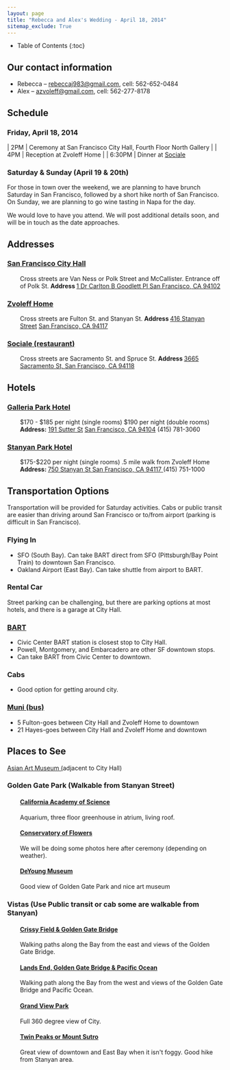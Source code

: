 ```yaml
---
layout: page
title: "Rebecca and Alex's Wedding - April 18, 2014"
sitemap_exclude: True
---
```


* Table of Contents
{:toc}

## Our contact information
<ul>
	<li>Rebecca – <a href="mailto:rebeccaj983@gmail.com">rebeccaj983@gmail.com</a>, cell: 562-652-0484</li>
	<li>Alex – <a href="mailto:azvoleff@gmail.com">azvoleff@gmail.com</a>, cell: 562-277-8178</li>
</ul>

## Schedule

### Friday, April 18, 2014

| 2PM    | Ceremony at San Francisco City Hall, Fourth Floor North Gallery |
| 4PM    | Reception at Zvoleff Home |
| 6:30PM | Dinner at <a href="http://sfsociale.com/">Sociale</a>

### Saturday &amp; Sunday (April 19 &amp; 20th)
For those in town over the weekend, we are planning to have brunch Saturday in 
San Francisco, followed by a short hike north of San Francisco. On Sunday, we 
are planning to go wine tasting in Napa for the day.

We would love to have you attend. We will post additional details soon, and 
will be in touch as the date approaches.

## Addresses

### <a href="http://sfgsa.org/index.aspx?page=1085">San Francisco City Hall</a>
<p style="padding-left: 30px;">Cross streets are Van Ness or Polk Street and McCallister. Entrance off of Polk St.
<strong>Address </strong><a href="https://www.google.com/maps/preview/place/San+Francisco+City+Hall/@37.7793427,-122.4189105,17z">1 Dr Carlton B Goodlett Pl San Francisco, CA 94102 </a></p>

### <a href="https://maps.google.com/maps?q=416+stanyan+st+san+francisco">Zvoleff Home</a>
<p style="padding-left: 30px;">Cross streets are Fulton St. and Stanyan St.
<strong>Address </strong><a href="https://www.google.com/maps/preview/place/416+Stanyan+St/@37.7745543,-122.454306,17z">416 Stanyan Street</a> <a href="https://www.google.com/maps/preview/place/416+Stanyan+St/@37.7745543,-122.454306,17z">San Francisco, CA 94117</a></p>

### <a href="http://www.sfsociale.com">Sociale (restaurant)</a>
<p style="padding-left: 30px;">Cross streets are Sacramento St. and Spruce St.
<strong>Address </strong><a href="https://www.google.com/maps/place/Sociale/@37.7875304,-122.4530431,18z">3665 Sacramento St, San Francisco, CA 94118</a></p>

## Hotels

### <a href="http://www.jdvhotels.com/hotels/california/san-francisco-hotels/galleria-park-hotel">Galleria Park Hotel</a>
<p style="padding-left: 30px;">$170 - $185 per night (single rooms) $190 per night (double rooms)
<strong>Address:</strong> <a href="https://www.google.com/maps/preview/place/Galleria+Park+Hotel/@37.7897284,-122.4035623,17z">191 Sutter St</a> <a href="https://www.google.com/maps/preview/place/Galleria+Park+Hotel/@37.7897284,-122.4035623,17z">San Francisco, CA 94104</a> (415) 781-3060</p>

### <a href="http://www.stanyanpark.com">Stanyan Park Hotel</a>
<p style="padding-left: 30px;">$175-$220 per night (single rooms) .5 mile walk from Zvoleff Home
<strong>Address: </strong><a href="https://www.google.com/maps/preview/place/Stanyan+Park+Hotel/@37.7681372,-122.453239,17z">750 Stanyan St San Francisco, CA 94117 </a>(415) 751-1000</p>

## Transportation Options
Transportation will be provided for Saturday activities. Cabs or public transit 
are easier than driving around San Francisco or to/from airport (parking is 
difficult in San Francisco).

### Flying In
<ul>
	<li>SFO (South Bay). Can take BART direct from SFO (Pittsburgh/Bay Point Train) to downtown San Francisco.</li>
	<li>Oakland Airport (East Bay). Can take shuttle from airport to BART.</li>
</ul>

### Rental Car
Street parking can be challenging, but there are parking options at most 
hotels, and there is a garage at City Hall.

### <a href="http://www.bart.gov/">BART</a>
<ul>
	<li>Civic Center BART station is closest stop to City Hall.</li>
	<li>Powell, Montgomery, and Embarcadero are other SF downtown stops.</li>
	<li>Can take BART from Civic Center to downtown.</li>
</ul>

### Cabs
<ul>
	<li>Good option for getting around city.</li>
</ul>

### <a href="http://www.sfmta.com/">Muni (bus)</a>
<ul>
	<li>5 Fulton-goes between City Hall and Zvoleff Home to downtown</li>
	<li>21 Hayes-goes between City Hall and Zvoleff Home and downtown</li>
</ul>

## Places to See
<a href="http://www.asianart.org/">Asian Art Museum (</a>adjacent to City Hall)

### Golden Gate Park (Walkable from Stanyan Street)

<h4 style="padding-left: 30px;"><a href="http://sfrecpark.org/destination/california-academy-of-sciences/">California Academy of Science</a></h4>
<p style="padding-left: 30px;">Aquarium, three floor greenhouse in atrium, living roof.</p>

<h4 style="padding-left: 30px;"><a href="http://sfrecpark.org/destination/conservatory-of-flowers/">Conservatory of Flowers</a></h4>
<p style="padding-left: 30px;">We will be doing some photos here after ceremony (depending on weather).</p>

<h4 style="padding-left: 30px;"><a href="http://sfrecpark.org/destination/de-young-museum/">DeYoung Museum</a></h4>
<p style="padding-left: 30px;">Good view of Golden Gate Park and nice art museum</p>

### Vistas (Use Public transit or cab some are walkable from Stanyan)

<h4 style="padding-left: 30px;"><a href="http://www.parksconservancy.org/visit/park-sites/crissy-field.html">Crissy Field &amp; Golden Gate Bridge</a></h4>
<p style="padding-left: 30px;">Walking paths along the Bay from the east and views of the Golden Gate Bridge.</p>

<h4 style="padding-left: 30px;"><a href="http://www.parksconservancy.org/visit/park-sites/lands-end.html">Lands End, Golden Gate Bridge &amp; Pacific Ocean</a></h4>
<p style="padding-left: 30px;">Walking path along the Bay from the west and views of the Golden Gate Bridge and Pacific Ocean.</p>

<h4 style="padding-left: 30px;"><a href="http://sfrecpark.org/destination/grand-view-park/">Grand View Park</a></h4>
<p style="padding-left: 30px;">Full 360 degree view of City.</p>

<h4 style="padding-left: 30px;"><a href="http://sfrecpark.org/destination/twin-peaks/">Twin Peaks or Mount Sutro</a></h4>
<p style="padding-left: 30px;">Great view of downtown and East Bay when it isn't foggy. Good hike from Stanyan area.</p>

